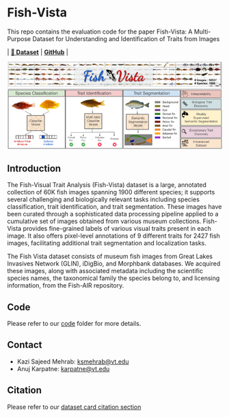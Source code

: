 # Fish-Vista
This repo contains the evaluation code for the paper Fish-Vista: A Multi-Purpose Dataset for Understanding and Identification of Traits from Images

| [**🤗 Dataset**](https://huggingface.co/datasets/imageomics/fish-vista) | [**GitHub**](https://github.com/sajeedmehrab/Fish-Vista/tree/main) |

![Alt text](FishVista.png)

## Introduction
The Fish-Visual Trait Analysis (Fish-Vista) dataset is a large, annotated collection of 60K fish images spanning 1900 different species; it supports several challenging and biologically relevant tasks including species classification, trait identification, and trait segmentation. These images have been curated through a sophisticated data processing pipeline applied to a cumulative set of images obtained from various museum collections. Fish-Vista provides fine-grained labels of various visual traits present in each image. It also offers pixel-level annotations of 9 different traits for 2427 fish images, facilitating additional trait segmentation and localization tasks.

The Fish Vista dataset consists of museum fish images from Great Lakes Invasives Network (GLIN), iDigBio, and Morphbank databases. We acquired these images, along with associated metadata including the scientific species names, the taxonomical family the species belong to, and licensing information, from the Fish-AIR repository.

## Code
Please refer to our [code](code)
 folder for more details.

## Contact
- Kazi Sajeed Mehrab: ksmehrab@vt.edu
- Anuj Karpatne: karpatne@vt.edu

## Citation
Please refer to our [dataset card citation section](https://huggingface.co/datasets/imageomics/fish-vista#citation)
